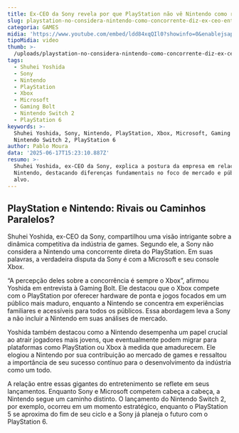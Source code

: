 ```yaml
---
title: Ex-CEO da Sony revela por que PlayStation não vê Nintendo como rival
slug: playstation-no-considera-nintendo-como-concorrente-diz-ex-ceo-entenda
categoria: GAMES
midia: 'https://www.youtube.com/embed/ldd84xqQIl0?showinfo=0&enablejsapi=1'
tipoMidia: video
thumb: >-
  /uploads/playstation-no-considera-nintendo-como-concorrente-diz-ex-ceo-entenda-thumb.png
tags:
  - Shuhei Yoshida
  - Sony
  - Nintendo
  - PlayStation
  - Xbox
  - Microsoft
  - Gaming Bolt
  - Nintendo Switch 2
  - PlayStation 6
keywords: >-
  Shuhei Yoshida, Sony, Nintendo, PlayStation, Xbox, Microsoft, Gaming Bolt,
  Nintendo Switch 2, PlayStation 6
author: Pablo Moura
data: '2025-06-17T15:23:10.887Z'
resumo: >-
  Shuhei Yoshida, ex-CEO da Sony, explica a postura da empresa em relação à
  Nintendo, destacando diferenças fundamentais no foco de mercado e público
  alvo.
---
```


## PlayStation e Nintendo: Rivais ou Caminhos Paralelos?

Shuhei Yoshida, ex-CEO da Sony, compartilhou uma visão intrigante sobre a dinâmica competitiva da indústria de games. Segundo ele, a Sony não considera a Nintendo uma concorrente direta do PlayStation. Em suas palavras, a verdadeira disputa da Sony é com a Microsoft e seu console Xbox.

“A percepção deles sobre a concorrência é sempre o Xbox”, afirmou Yoshida em entrevista à Gaming Bolt. Ele destacou que o Xbox compete com o PlayStation por oferecer hardware de ponta e jogos focados em um público mais maduro, enquanto a Nintendo se concentra em experiências familiares e acessíveis para todos os públicos. Essa abordagem leva a Sony a não incluir a Nintendo em suas análises de mercado.

Yoshida também destacou como a Nintendo desempenha um papel crucial ao atrair jogadores mais jovens, que eventualmente podem migrar para plataformas como PlayStation ou Xbox à medida que amadurecem. Ele elogiou a Nintendo por sua contribuição ao mercado de games e ressaltou a importância de seu sucesso contínuo para o desenvolvimento da indústria como um todo.

A relação entre essas gigantes do entretenimento se reflete em seus lançamentos. Enquanto Sony e Microsoft competem cabeça a cabeça, a Nintendo segue um caminho distinto. O lançamento do Nintendo Switch 2, por exemplo, ocorreu em um momento estratégico, enquanto o PlayStation 5 se aproxima do fim de seu ciclo e a Sony já planeja o futuro com o PlayStation 6.

